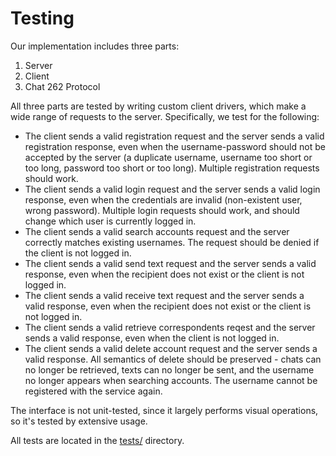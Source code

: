 # Testing

Our implementation includes three parts:

1. Server
2. Client
3. Chat 262 Protocol

All three parts are tested by writing custom client drivers, which make a wide range of requests to the server. Specifically, we test for the following:

- The client sends a valid registration request and the server sends a valid registration response, even when the username-password should not be accepted by the server (a duplicate username, username too short or too long, password too short or too long). Multiple registration requests should work.
- The client sends a valid login request and the server sends a valid login response, even when the credentials are invalid (non-existent user, wrong password). Multiple login requests should work, and should change which user is currently logged in.
- The client sends a valid search accounts request and the server correctly matches existing usernames. The request should be denied if the client is not logged in.
- The client sends a valid send text request and the server sends a valid response, even when the recipient does not exist or the client is not logged in.
- The client sends a valid receive text request and the server sends a valid response, even when the recipient does not exist or the client is not logged in.
- The client sends a valid retrieve correspondents reqest and the server sends a valid response, even when the client is not logged in.
- The client sends a valid delete account request and the server sends a valid response. All semantics of delete should be preserved - chats can no longer be retrieved, texts can no longer be sent, and the username no longer appears when searching accounts. The username cannot be registered with the service again.

The interface is not unit-tested, since it largely performs visual operations, so it's tested by extensive usage.

All tests are located in the [tests/](../tests/) directory.
